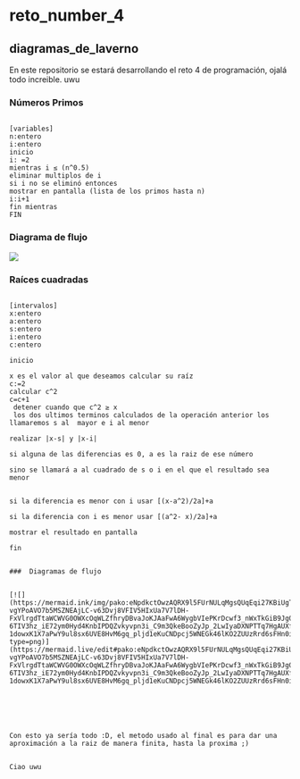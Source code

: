 #  reto_number_4
##  diagramas_de_laverno
En este repositorio se estará desarrollando el reto 4 de programación, ojalá todo increible. uwu

### Números Primos


```pseudocode

[variables]
n:entero
i:entero
inicio
i: =2
mientras i ≤ (n^0.5) 
eliminar multiplos de i
si i no se eliminó entonces 
mostrar en pantalla (lista de los primos hasta n) 
i:i+1
fin mientras
FIN
```
###  Diagrama de flujo 

[![](https://mermaid.ink/img/pako:eNpNUc1Kw0AQfpVhTy22ogcvAS3SVlCoFNqLJBXGZNIObHbi7gapaR_Jk7de82JukoLd0-zM9zM_tUolIxWpXMtXukPrYT1LDIT3OHg2nLIMYTx-gFX82pwKsgJm0yZ6zEes2XmEjIBhh23Yl2FaM5CDgoxYEOBthRo-KwLzfnN9Nzn2_GmLPbjm5wCzmDQXbNCCqwKxOWnPpRbX661jvuer2-4zvSQbOcC83iPkQfwskQmUwTaQQ1sZaQRHacrNr4HgNTlCLzD_d3-LjYAl1PwdGiitpORkcwlrfV5icmGC8yLCeKXlQrqelvFCnLeBTAZKNB61xs3ZaNmNwIMnNsPEJEaNVFAokLOw-brFJMrvqKBERSHMKMdK-0Ql5higWHlZ7U2qIm8rGqmqzNDTjHFrsVBRjtqFLGXsxS76a3ZHPf4BnWSe3w?type=png)](https://mermaid.live/edit#pako:eNpNUc1Kw0AQfpVhTy22ogcvAS3SVlCoFNqLJBXGZNIObHbi7gapaR_Jk7de82JukoLd0-zM9zM_tUolIxWpXMtXukPrYT1LDIT3OHg2nLIMYTx-gFX82pwKsgJm0yZ6zEes2XmEjIBhh23Yl2FaM5CDgoxYEOBthRo-KwLzfnN9Nzn2_GmLPbjm5wCzmDQXbNCCqwKxOWnPpRbX661jvuer2-4zvSQbOcC83iPkQfwskQmUwTaQQ1sZaQRHacrNr4HgNTlCLzD_d3-LjYAl1PwdGiitpORkcwlrfV5icmGC8yLCeKXlQrqelvFCnLeBTAZKNB61xs3ZaNmNwIMnNsPEJEaNVFAokLOw-brFJMrvqKBERSHMKMdK-0Ql5higWHlZ7U2qIm8rGqmqzNDTjHFrsVBRjtqFLGXsxS76a3ZHPf4BnWSe3w)


###  Raíces cuadradas

```pseudocode

[intervalos]
x:entero 
a:entero
s:entero
i:entero
c:entero

inicio

x es el valor al que deseamos calcular su raíz
c:=2
calcular c^2
c=c+1
 detener cuando que c^2 ≥ x 
 los dos ultimos terminos calculados de la operación anterior los llamaremos s al  mayor e i al menor

realizar |x-s| y |x-i| 

si alguna de las diferencias es 0, a es la raiz de ese número
 
sino se llamará a al cuadrado de s o i en el que el resultado sea menor


si la diferencia es menor con i usar [(x-a^2)/2a]+a
 
si la diferencia con i es menor usar [(a^2- x)/2a]+a

mostrar el resultado en pantalla

fin


###  Diagramas de flujo


[![](https://mermaid.ink/img/pako:eNpdkctOwzAQRX9l5FUrNULqMgsQUqEqi27KBiUgTZ1pa8mP1A8R-vgYPoAVO7b5MSZNEAjLC-v63Dvj8VFIV5HIxUa7V7lDH-FxVlrgdTtaWCWVG0OWXcOqWLZfhryDBvaJoKJAaFwA6WygbVIePKrDcwf3_nWxTkGiB9Jg08XKLMiElcfKAdnYaaZ95xDyEq0DhOaSAH2ELzReYnsYuSpwXbBDKxQAe34w3B1ZMvgbWDsPnKEO-6TIV3hz_iE72ym0Hyd4KnbIPDQZvkyvpn3i_C9m3QkeBooZyJp_2LwIyaDXNPTTq7HgAUXfjcBCjTai5l54Y-1dowxK1X7aPwY9ul8sx6UVE8HvM6gq_pljd1eKuCNDpcj5WNEGk46lKO2ZUUzRrd6sFHn0iSYi1RVGmincejQi36AOdP4GNYChTw?type=png)](https://mermaid.live/edit#pako:eNpdkctOwzAQRX9l5FUrNULqMgsQUqEqi27KBiUgTZ1pa8mP1A8R-vgYPoAVO7b5MSZNEAjLC-v63Dvj8VFIV5HIxUa7V7lDH-FxVlrgdTtaWCWVG0OWXcOqWLZfhryDBvaJoKJAaFwA6WygbVIePKrDcwf3_nWxTkGiB9Jg08XKLMiElcfKAdnYaaZ95xDyEq0DhOaSAH2ELzReYnsYuSpwXbBDKxQAe34w3B1ZMvgbWDsPnKEO-6TIV3hz_iE72ym0Hyd4KnbIPDQZvkyvpn3i_C9m3QkeBooZyJp_2LwIyaDXNPTTq7HgAUXfjcBCjTai5l54Y-1dowxK1X7aPwY9ul8sx6UVE8HvM6gq_pljd1eKuCNDpcj5WNEGk46lKO2ZUUzRrd6sFHn0iSYi1RVGmincejQi36AOdP4GNYChTw)






Con esto ya sería todo :D, el metodo usado al final es para dar una aproximación a la raiz de manera finita, hasta la proxima ;)


Ciao uwu





